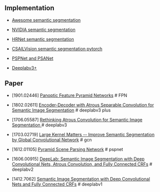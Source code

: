 ## Implementation
- [Awesome semantic segmentation](https://github.com/mrgloom/awesome-semantic-segmentation)

- [NVIDIA semantic segmentation](https://github.com/NVIDIA/semantic-segmentation)

- [HRNet semantic segmentation](https://github.com/HRNet/HRNet-Semantic-Segmentation)

- [CSAILVision semantic segmentation pytorch](https://github.com/CSAILVision/semantic-segmentation-pytorch)

- [PSPNet and PSANet](https://github.com/hszhao/semseg)

- [Deeplabv3+](https://github.com/jfzhang95/pytorch-deeplab-xception)

## Paper

- [1901.02446] [Panoptic Feature Pyramid Networks](https://arxiv.org/abs/1901.02446) # FPN

- [1802.02611] [Encoder-Decoder with Atrous Separable
Convolution for Semantic Image Segmentation](https://arxiv.org/abs/1802.02611) # deeplabv3 plus

- [1706.05587] [Rethinking Atrous Convolution for Semantic Image Segmentation
](https://arxiv.org/abs/1706.05587v3) # deeplabv3


- [1703.02719] [Large Kernel Matters -- Improve Semantic Segmentation by Global Convolutional Network](https://arxiv.org/abs/1703.02719) # gcn

- [1612.01105] [Pyramid Scene Parsing Network](https://arxiv.org/abs/1612.01105) # pspnet

- [1606.00915] [DeepLab: Semantic Image Segmentation with Deep Convolutional Nets, Atrous Convolution, and Fully Connected CRFs](https://arxiv.org/abs/1606.00915) #  deeplabv2

- [1412.7062] [Semantic Image Segmentation with Deep Convolutional Nets and Fully Connected CRFs](https://arxiv.org/abs/1412.7062) # deeplabv1
